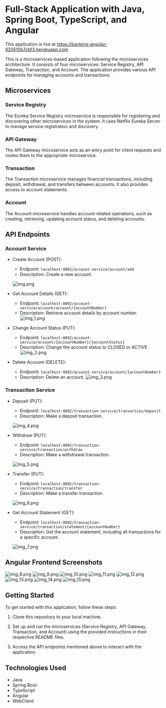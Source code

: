 # Full-Stack Application with Java, Spring Boot, TypeScript, and Angular
This application is live at https://banking-angular-920510b7cbf3.herokuapp.com

This is a microservices-based application following the microservices architecture. It consists of four microservices: Service Registry, API Gateway, Transaction, and Account. The application provides various API endpoints for managing accounts and transactions.

## Microservices
### Service Registry
The Eureka Service Registry microservice is responsible for registering and discovering other microservices in the system. It uses Netflix Eureka Server to manage service registration and discovery.

### API Gateway
   The API Gateway microservice acts as an entry point for client requests and routes them to the appropriate microservice.

### Transaction
   The Transaction microservice manages financial transactions, including deposit, withdrawal, and transfers between accounts. It also provides access to account statements.

### Account
   The Account microservice handles account-related operations, such as creating, retrieving, updating account status, and deleting accounts.

## API Endpoints
### Account Service

- Create Account (POST):
   - Endpoint: `localhost:8092/account-service/account/add`
   - Description: Create a new account.
  
  ![img.png](img.png)


- Get Account Details (GET):
   - Endpoint: `localhost:8092/account-service/account/account/{accountNumber}`
   - Description: Retrieve account details by account number.
  ![img_1.png](img_1.png)

- Change Account Status (PUT):
   - Endpoint: `localhost:8092/account-service/account/{accountNumber}/{accountStatus}`
   - Description: Change the account status to CLOSED or ACTIVE.
  ![img_2.png](img_2.png)

- Delete Account (DELETE):
   - Endpoint: `localhost:8092/account-service/account/{accountNumber}`
   - Description: Delete an account.
  ![img_3.png](img_3.png)

### Transaction Service

- Deposit (PUT):
   - Endpoint: `localhost:8092/transaction-service/transaction/deposit`
   - Description: Make a deposit transaction.
  
  ![img_4.png](img_4.png)

- Withdraw (PUT):
   - Endpoint: `localhost:8092/transaction-service/transaction/withdraw`
   - Description: Make a withdrawal transaction.
  
  ![img_5.png](img_5.png)

- Transfer (PUT):
   - Endpoint: `localhost:8092/transaction-service/transaction/transfer`
   - Description: Make a transfer transaction.
  
  ![img_6.png](img_6.png)

- Get Account Statement (GET):
   - Endpoint: `localhost:8092/transaction-service/transaction/statement/{accountNumber}`
   - Description: Get the account statement, including all transactions for a specific account.

  ![img_7.png](img_7.png)


## Angular Frontend Screenshots

![img_8.png](img_8.png)
![img_9.png](img_9.png)
![img_10.png](img_10.png)
![img_11.png](img_11.png)
![img_12.png](img_12.png)
![img_13.png](img_13.png)
![img_14.png](img_14.png)
![img_15.png](img_15.png)


## Getting Started

To get started with this application, follow these steps:

1. Clone this repository to your local machine.

2. Set up and run the microservices (Service Registry, API Gateway, Transaction, and Account) using the provided instructions in their respective README files.

3. Access the API endpoints mentioned above to interact with the application.

## Technologies Used

- Java
- Spring Boot
- TypeScript
- Angular
- WebClient
